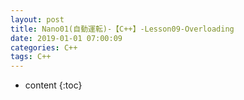 ```yaml
---
layout: post
title: Nano01(自動運転)-【C++】-Lesson09-Overloading
date: 2019-01-01 07:00:09
categories: C++
tags: C++
---
```

* content
{:toc}
